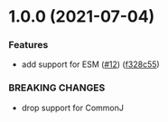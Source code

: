 # 1.0.0 (2021-07-04)


### Features

* add support for ESM ([#12](https://github.com/Trott/fhqwhgads/issues/12)) ([f328c55](https://github.com/Trott/fhqwhgads/commit/f328c55234b7994010c43e706763e974008e5513))


### BREAKING CHANGES

* drop support for CommonJ
